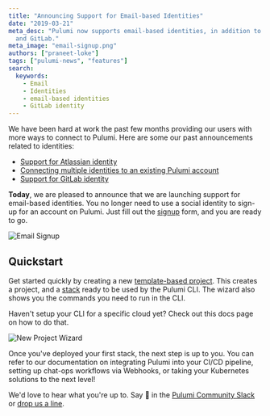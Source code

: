 ```yaml
---
title: "Announcing Support for Email-based Identities"
date: "2019-03-21"
meta_desc: "Pulumi now supports email-based identities, in addition to GitHub, Atlassian,
  and GitLab."
meta_image: "email-signup.png"
authors: ["praneet-loke"]
tags: ["pulumi-news", "features"]
search:
  keywords:
    - Email
    - Identities
    - email-based identities
    - GitLab identity
---
```


We have been hard at work the past few months providing our users with
more ways to connect to Pulumi. Here are some our past announcements
related to identities:

- [Support for Atlassian identity](/blog/pulumi-now-supports-atlassian-identity/)
- [Connecting multiple identities to an existing Pulumi account](/blog/connecting-multiple-identities-to-pulumi/)
- [Support for GitLab identity](/blog/welcoming-gitlab-users-to-pulumi/)

**Today**, we are pleased to announce that we are launching support for
email-based identities. You no longer need to use a social identity to
sign-up for an account on Pulumi. Just fill out
the [signup](https://app.pulumi.com/signup/email) form, and you are
ready to go.

![Email Signup](./email-signup.png)

## Quickstart

Get started quickly by creating a new [template-based project](https://app.pulumi.com/site/new-project).
This creates a project, and a [stack](/docs/concepts/stack/) ready to be used by the Pulumi CLI.
The wizard also shows you the commands you need to run in the CLI.

Haven't setup your CLI for a specific cloud yet? Check out this docs page on how to do that.

![New Project Wizard](https://www.pulumi.com/uploads/content/blog/announcing-support-for-email-based-identities/new-project-wizard.gif)

Once you've deployed your first stack, the next step is up to you. You can refer to our documentation on integrating Pulumi into your CI/CD pipeline, setting up chat-ops workflows via Webhooks, or taking your Kubernetes solutions to the next level!

We'd love to hear what you're up to. Say 👋 in the [Pulumi Community Slack](https://slack.pulumi.com/)
or [drop us a line](/contact/).
